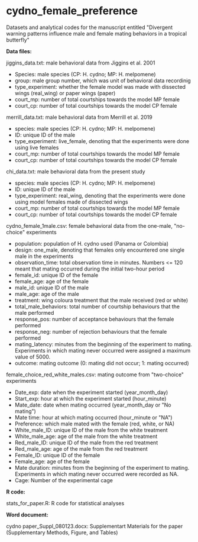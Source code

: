 # cydno_female_preference
Datasets and analytical codes for the manuscript entitled "Divergent warning patterns influence male and female mating behaviors in a tropical butterfly"

**Data files:**

jiggins_data.txt: male behavioral data from Jiggins et al. 2001
  - Species: male species (CP: H. cydno; MP: H. melpomene)
  - group: male group number, which was unit of behavioral data recordinig
  - type_experiment: whether the female model was made with dissected wings (real_wing) or paper wings (paper)
  - court_mp: number of total courtships towards the model MP female 
  - court_cp: number of total courtships towards the model CP female

merrill_data.txt: male behavioral data from Merrill et al. 2019
  - species: male species (CP: H. cydno; MP: H. melpomene)
  - ID: unique ID of the male
  - type_experiment: live_female, denoting that the experiments were done using live females
  - court_mp: number of total courtships towards the model MP female 
  - court_cp: number of total courtships towards the model CP female 

chi_data.txt: male behavioral data from the present study
  - species: male species (CP: H. cydno; MP: H. melpomene)
  - ID: unique ID of the male
  - type_experiment: real_wing, denoting that the experiments were done using model females made of dissected wings
  - court_mp: number of total courtships towards the model MP female 
  - court_cp: number of total courtships towards the model CP female

cydno_female_1male.csv: female behavioral data from the one-male, "no-choice" experiments
  - population: population of H. cydno used (Panama or Colombia)
  - design: one_male, denoting that females only encountered one single male in the experiments
  - observation_time: total observation time in minutes. Numbers <= 120 meant that mating occurred during the initial two-hour period
  - female_id: unique ID of the female
  - female_age: age of the female
  - male_id: unique ID of the male
  - male_age: age of the male
  - treatment: wing coloura treatment that the male received (red or white)
  - total_male_behaviors: total number of courtship behaviours that the male performed
  - response_pos: number of acceptance behaviours that the female performed
  - response_neg: number of rejection behaviours that the female performed
  - mating_latency: minutes from the beginning of the experiment to mating. Experiments in which mating never occurred were assigned a maximum value of 5000.
  - outcome: mating outcome (0: mating did not occur; 1: mating occurred)

female_choice_red_white_males.csv: mating outcome from "two-choice" experiments
  - Date_exp: date when the experiment started (year_month_day)
  - Start_exp: hour at which the experiment started (hour_minute)
  - Mate_date: date when mating occurred (year_month_day or "No mating")
  - Mate time: hour at which mating occurred (hour_minute or "NA")
  - Preference: which male mated with the female (red, white, or NA)
  - White_male_ID: unique ID of the male from the white treatment
  - White_male_age: age of the male from the white treatment
  - Red_male_ID: unique ID of the male from the red treatment
  - Red_male_age: age of the male from the red treatment
  - Female_ID: unique ID of the female
  - Female_age: age of the female
  - Mate duration: minutes from the beginning of the experiment to mating. Experiments in which mating never occurred were recorded as NA.
  - Cage: Number of the experimental cage

**R code:**

stats_for_paper.R: R code for statistical analyses

**Word document:**

cydno paper_Suppl_080123.docx: Supplementart Materials for the paper (Supplementary Methods, Figure, and Tables)
